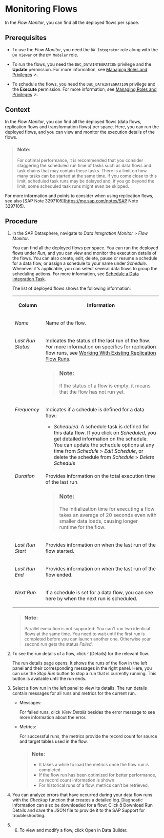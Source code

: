 <!-- loiob661ea0766a24c7d839df950330a89fd -->

<link rel="stylesheet" type="text/css" href="../css/sap-icons.css"/>

# Monitoring Flows

In the *Flow Monitor*, you can find all the deployed flows per space.



<a name="loiob661ea0766a24c7d839df950330a89fd__prereq_sj1_njx_cpb"/>

## Prerequisites

-   To use the *Flow Monitor*, you need the `DW Integrator` role along with the `DW Viewer` or the `DW Modeler` role.

-   To run the flows, you need the `DWC_DATAINTEGRATION` privilege and the **Update** permission. For more information, see [Managing Roles and Privileges](https://help.sap.com/viewer/935116dd7c324355803d4b85809cec97/DEV_CURRENT/en-US/3740dacbc2794f33bb5d8d42216cc3bc.html "Assigning roles to your users maintains access rights and secures your information in SAP Datasphere.") :arrow_upper_right:.

-   To schedule the flows, you need the `DWC_DATAINTEGRATION` privilege and the **Execute** permission. For more information, see [Managing Roles and Privileges](https://help.sap.com/viewer/935116dd7c324355803d4b85809cec97/DEV_CURRENT/en-US/3740dacbc2794f33bb5d8d42216cc3bc.html "Assigning roles to your users maintains access rights and secures your information in SAP Datasphere.") :arrow_upper_right:.




<a name="loiob661ea0766a24c7d839df950330a89fd__context_ev4_2dg_k4b"/>

## Context

In the *Flow Monitor*, you can find all the deployed flows \(data flows, replication flows and transformation flows\) per space. Here, you can run the deployed flows, and you can view and monitor the execution details of the flows.

> ### Note:  
> For optimal performance, it is recommended that you consider staggering the scheduled run time of tasks such as data flows and task chains that may contain these tasks. There is a limit on how many tasks can be started at the same time. If you come close to this limit, scheduled task runs may be delayed and, if you go beyond the limit, some scheduled task runs might even be skipped.

For more information and points to consider when using replication flows, see also [SAP Note 3297105](https://me.sap.com/notes/SAP Note 3297105).



<a name="loiob661ea0766a24c7d839df950330a89fd__steps_nfv_52s_knb"/>

## Procedure

1.  In the SAP Datasphere, navigate to *Data Integration Monitor* \> *Flow Monitor*.

    You can find all the deployed flows per space. You can run the deployed flows under *Run*, and you can view and monitor the execution details of the flows. You can also create, edit, delete, pause or resume a schedule for a data flow, or assign a schedule to your name under *Schedule*. Whenever it's applicable, you can select several data flows to group the scheduling actions. For more information, see [Schedule a Data Integration Task](schedule-a-data-integration-task-7c11059.md).

    The list of deployed flows shows the following information:


    <table>
    <tr>
    <th valign="top">

    Column
    
    </th>
    <th valign="top">

    Information
    
    </th>
    </tr>
    <tr>
    <td valign="top">
    
    *Name*
    
    </td>
    <td valign="top">
    
    Name of the flow.
    
    </td>
    </tr>
    <tr>
    <td valign="top">
    
    *Last Run Status*
    
    </td>
    <td valign="top">
    
    Indicates the status of the last run of the flow. For more information on specifics for replication flow runs, see [Working With Existing Replication Flow Runs](working-with-existing-replication-flow-runs-da62e1e.md).

    > ### Note:  
    > If the status of a flow is empty, it means that the flow has not run yet.


    
    </td>
    </tr>
    <tr>
    <td valign="top">
    
    *Frequency*
    
    </td>
    <td valign="top">
    
    Indicates if a schedule is defined for a data flow:

    -   *Scheduled*: A schedule task is defined for this data flow. If you click on *Scheduled*, you get detailed information on the schedule. You can update the schedule options at any time from *Schedule* \> *Edit Schedule*, or delete the schedule from *Schedule* \> *Delete Schedule*


    
    </td>
    </tr>
    <tr>
    <td valign="top">
    
    *Duration*
    
    </td>
    <td valign="top">
    
    Provides information on the total execution time of the last run.

    > ### Note:  
    > The initialization time for executing a flow takes an average of 20 seconds even with smaller data loads, causing longer runtime for the flow.


    
    </td>
    </tr>
    <tr>
    <td valign="top">
    
    *Last Run Start*
    
    </td>
    <td valign="top">
    
    Provides information on when the last run of the flow started.
    
    </td>
    </tr>
    <tr>
    <td valign="top">
    
    *Last Run End*
    
    </td>
    <td valign="top">
    
    Provides information on when the last run of the flow ended.
    
    </td>
    </tr>
    <tr>
    <td valign="top">
    
    *Next Run*
    
    </td>
    <td valign="top">
    
    If a schedule is set for a data flow, you can see here by when the next run is scheduled.
    
    </td>
    </tr>
    </table>
    
    > ### Note:  
    > Parallel execution is not supported: You can't run two identical flows at the same time. You need to wait until the first run is completed before you can launch another one. Otherwise your second run gets the status *Failed*.

2.  To see the run details of a flow, click <span class="SAP-icons"></span> \(Details\) for the relevant flow.

    The run details page opens. It shows the runs of the flow in the left panel and their corresponding messages in the right panel. Here, you can use the *Stop Run* button to stop a run that is currently running. This button is available until the run ends.

3.  Select a flow run in the left panel to view its details. The run details contain messages for all runs and metrics for the current run.

    -   Messages:

        For failed runs, click *View Details* besides the error message to see more information about the error.

    -   Metrics:

        For successful runs, the metrics provide the record count for source and target tables used in the flow.

        > ### Note:  
        > -   It takes a while to load the metrics once the flow run is completed.
        > -   If the flow run has been optimized for better performance, no record count information is shown.
        > -   For historical runs of a flow, metrics can’t be retrieved.


4.  You can analyze errors that have occurred during your data flow runs with the *Checkup* function that creates a detailed log. Diagnostic information can also be downloaded for a flow: Click <span class="SAP-icons"></span> Download Run Details and save the JSON file to provide it to the SAP Support for troubleshooting.

5.  6.  To view and modify a flow, click <span class="SAP-icons"></span> Open in Data Builder.


